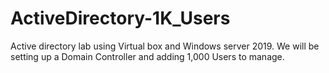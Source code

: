 # ActiveDirectory-1K_Users
Active directory lab using Virtual box and Windows server 2019. We will be setting up a Domain Controller and adding 1,000 Users to manage. 
